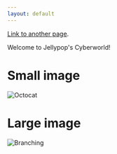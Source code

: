 ```yaml
---
layout: default
---
```

[Link to another page](./another-page.html). 

Welcome to Jellypop's Cyberworld!

# Small image

![Octocat](https://github.githubassets.com/images/icons/emoji/octocat.png)

# Large image
 
![Branching](https://guides.github.com/activities/hello-world/branching.png)
